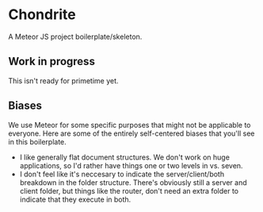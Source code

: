 # Chondrite

A Meteor JS project boilerplate/skeleton.

## Work in progress
This isn't ready for primetime yet.

## Biases
We use Meteor for some specific purposes that might not be applicable to everyone. Here are some of the entirely self-centered biases that you'll see in this boilerplate.

* I like generally flat document structures. We don't work on huge applications, so I'd rather have things one or two levels in vs. seven.
* I don't feel like it's neccesary to indicate the server/client/both breakdown in the folder structure. There's obviously still a server and client folder, but things like the router, don't need an extra folder to indicate that they execute in both.
